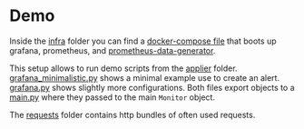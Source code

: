 # Demo

Inside the [infra](infra) folder you can find a [docker-compose file](infra/docker-compose.yml) 
that boots up grafana, prometheus, and [prometheus-data-generator](https://github.com/little-angry-clouds/prometheus-data-generator).

This setup allows to run demo scripts from the [applier](applier) folder. 
[grafana_minimalistic.py](applier/grafana_minimalistic.py) shows a minimal example use to create an alert. 
[grafana.py](applier/grafana.py) shows slightly more configurations.
Both files export objects to a [main.py](applier/main.py) where they passed to the main `Monitor` object.

The [requests](requests) folder contains http bundles of often used requests.